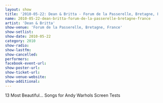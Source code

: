 ```yaml
---
layout: show
title: '2010-05-22: Dean & Britta - Forum de la Passerelle, Bretagne, France'
name: 2010-05-22-dean-britta-forum-de-la-passerelle-bretagne-france
artist: 'Dean & Britta'
show-venue: 'Forum de la Passerelle, Bretagne, France'
show-setlist: 
show-date: 2010-05-22
category: 2010
show-radio: 
show-lastfm: 
show-cancelled: 
performers: 
facebook-event-url: 
show-poster-url: 
show-ticket-url: 
show-venue-website: 
show-additional: 
---
```


13 Most Beautiful... Songs for Andy Warhols Screen Tests